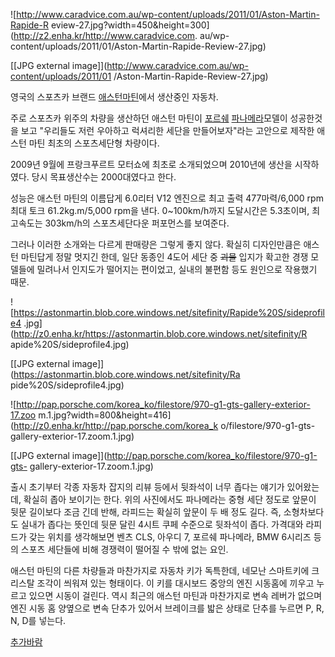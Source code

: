 ![http://www.caradvice.com.au/wp-content/uploads/2011/01/Aston-Martin-Rapide-R
eview-27.jpg?width=450&height=300](http://z2.enha.kr/http://www.caradvice.com.
au/wp-content/uploads/2011/01/Aston-Martin-Rapide-Review-27.jpg)

[[JPG external image]](http://www.caradvice.com.au/wp-content/uploads/2011/01
/Aston-Martin-Rapide-Review-27.jpg)

영국의 스포츠카 브랜드 [애스턴마틴](%EC%95%A0%EC%8A%A4%ED%84%B4%20%EB%A7%88%ED%8B%B4.md)에서 생산중인 자동차.

주로 스포츠카 위주의 차량을 생산하던 애스턴 마틴이 [포르쉐](%ED%8F%AC%EB%A5%B4%EC%89%90.md)
[파나메라](%ED%8C%8C%EB%82%98%EB%A9%94%EB%9D%BC.md)모델이 성공한것을 보고 "우리들도 저런 우아하고
럭셔리한 세단을 만들어보자"라는 고안으로 제작한 애스턴 마틴 최초의 스포츠세단형 차량이다.

2009년 9월에 프랑크푸르트 모터쇼에 최초로 소개되었으며 2010년에 생산을 시작하였다. 당시 목표생산수는 2000대였다고 한다.

성능은 애스턴 마틴의 이름답게 6.0리터 V12 엔진으로 최고 출력 477마력/6,000 rpm 최대 토크 61.2kg.m/5,000
rpm을 낸다. 0~100km/h까지 도달시간은 5.3초이며, 최고속도는 303km/h의 스포츠세단다운 퍼포먼스를 보여준다.

그러나 이러한 소개와는 다르게 판매량은 그렇게 좋지 않다. 확실히 디자인만큼은 애스턴 마틴답게 정말 멋지긴 한데, 일단 동종인 4도어 세단
중 <del>괴물</del> 입지가 확고한 경쟁 모델들에 밀려나서 인지도가 떨어지는 편이었고, 실내의 불편함 등도 원인으로 작용했기 때문.

![https://astonmartin.blob.core.windows.net/sitefinity/Rapide%20S/sideprofile4
.jpg](http://z0.enha.kr/https://astonmartin.blob.core.windows.net/sitefinity/R
apide%20S/sideprofile4.jpg)

[[JPG external image]](https://astonmartin.blob.core.windows.net/sitefinity/Ra
pide%20S/sideprofile4.jpg)

  

![http://pap.porsche.com/korea_ko/filestore/970-g1-gts-gallery-exterior-17.zoo
m.1.jpg?width=800&height=416](http://z0.enha.kr/http://pap.porsche.com/korea_k
o/filestore/970-g1-gts-gallery-exterior-17.zoom.1.jpg)

[[JPG external image]](http://pap.porsche.com/korea_ko/filestore/970-g1-gts-
gallery-exterior-17.zoom.1.jpg)

출시 초기부터 각종 자동차 잡지의 리뷰 등에서 뒷좌석이 너무 좁다는 얘기가 있어왔는데, 확실히 좁아 보이기는 한다. 위의 사진에서도
파나메라는 중형 세단 정도로 앞문이 뒷문 길이보다 조금 긴데 반해, 라피드는 확실히 앞문이 두 배 정도 길다. 즉, 소형차보다도 실내가
좁다는 뜻인데 뒷문 달린 4시트 쿠페 수준으로 뒷좌석이 좁다. 가격대와 라피드가 갖는 위치를 생각해보면 벤츠 CLS, 아우디 7, 포르쉐
파나메라, BMW 6시리즈 등의 스포츠 세단들에 비해 경쟁력이 떨어질 수 밖에 없는 요인.

애스턴 마틴의 다른 차량들과 마찬가지로 자동차 키가 독특한데, 네모난 스마트키에 크리스탈 조각이 씌워져 있는 형태이다. 이 키를 대시보드
중앙의 엔진 시동홈에 끼우고 누르고 있으면 시동이 걸린다. 역시 최근의 애스턴 마틴과 마찬가지로 변속 레버가 없으며 엔진 시동 홈 양옆으로
변속 단추가 있어서 브레이크를 밟은 상태로 단추를 누르면 P, R, N, D를 넣는다.

[추가바람](%EC%B6%94%EA%B0%80%EB%B0%94%EB%9E%8C.md)

